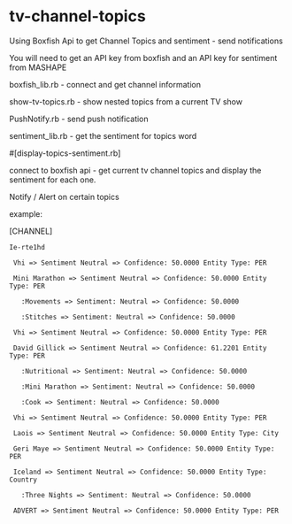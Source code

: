 # tv-channel-topics
Using Boxfish Api to get Channel Topics and sentiment - send notifications

You will need to get an API key from boxfish and an API key for sentiment from MASHAPE

  boxfish_lib.rb     - connect and get channel information
  
  show-tv-topics.rb  - show nested topics from a current TV show
  
  PushNotify.rb      - send push notification 
  
  sentiment_lib.rb   - get the sentiment for topics word

#[display-topics-sentiment.rb]

connect to boxfish api - get current tv channel topics and display the sentiment for each one.

Notify / Alert on certain topics

example:

  [CHANNEL]

    Ie-rte1hd

     Vhi => Sentiment Neutral => Confidence: 50.0000 Entity Type: PER

     Mini Marathon => Sentiment Neutral => Confidence: 50.0000 Entity Type: PER

       :Movements => Sentiment: Neutral => Confidence: 50.0000

       :Stitches => Sentiment: Neutral => Confidence: 50.0000

     Vhi => Sentiment Neutral => Confidence: 50.0000 Entity Type: PER

     David Gillick => Sentiment Neutral => Confidence: 61.2201 Entity Type: PER

       :Nutritional => Sentiment: Neutral => Confidence: 50.0000

       :Mini Marathon => Sentiment: Neutral => Confidence: 50.0000

       :Cook => Sentiment: Neutral => Confidence: 50.0000

     Vhi => Sentiment Neutral => Confidence: 50.0000 Entity Type: PER

     Laois => Sentiment Neutral => Confidence: 50.0000 Entity Type: City

     Geri Maye => Sentiment Neutral => Confidence: 50.0000 Entity Type: PER

     Iceland => Sentiment Neutral => Confidence: 50.0000 Entity Type: Country

       :Three Nights => Sentiment: Neutral => Confidence: 50.0000

     ADVERT => Sentiment Neutral => Confidence: 50.0000 Entity Type: PER
